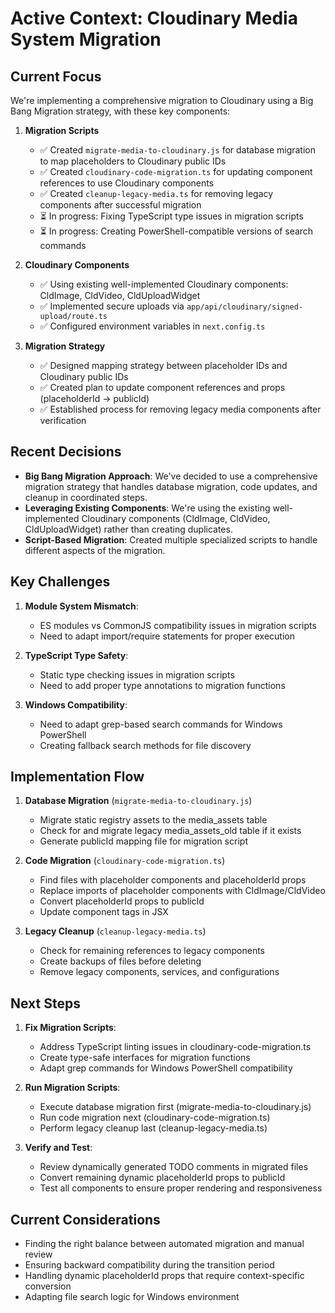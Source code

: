# Active Context: Cloudinary Media System Migration

## Current Focus

We're implementing a comprehensive migration to Cloudinary using a Big Bang Migration strategy, with these key components:

1. **Migration Scripts**
   - ✅ Created `migrate-media-to-cloudinary.js` for database migration to map placeholders to Cloudinary public IDs
   - ✅ Created `cloudinary-code-migration.ts` for updating component references to use Cloudinary components
   - ✅ Created `cleanup-legacy-media.ts` for removing legacy components after successful migration
   - ⏳ In progress: Fixing TypeScript type issues in migration scripts
   - ⏳ In progress: Creating PowerShell-compatible versions of search commands

2. **Cloudinary Components**
   - ✅ Using existing well-implemented Cloudinary components: CldImage, CldVideo, CldUploadWidget
   - ✅ Implemented secure uploads via `app/api/cloudinary/signed-upload/route.ts`
   - ✅ Configured environment variables in `next.config.ts`

3. **Migration Strategy**
   - ✅ Designed mapping strategy between placeholder IDs and Cloudinary public IDs
   - ✅ Created plan to update component references and props (placeholderId → publicId)
   - ✅ Established process for removing legacy media components after verification

## Recent Decisions

- **Big Bang Migration Approach**: We've decided to use a comprehensive migration strategy that handles database migration, code updates, and cleanup in coordinated steps.
- **Leveraging Existing Components**: We're using the existing well-implemented Cloudinary components (CldImage, CldVideo, CldUploadWidget) rather than creating duplicates.
- **Script-Based Migration**: Created multiple specialized scripts to handle different aspects of the migration.

## Key Challenges

1. **Module System Mismatch**: 
   - ES modules vs CommonJS compatibility issues in migration scripts
   - Need to adapt import/require statements for proper execution

2. **TypeScript Type Safety**: 
   - Static type checking issues in migration scripts
   - Need to add proper type annotations to migration functions

3. **Windows Compatibility**:
   - Need to adapt grep-based search commands for Windows PowerShell
   - Creating fallback search methods for file discovery

## Implementation Flow

1. **Database Migration** (`migrate-media-to-cloudinary.js`)
   - Migrate static registry assets to the media_assets table
   - Check for and migrate legacy media_assets_old table if it exists
   - Generate publicId mapping file for migration script

2. **Code Migration** (`cloudinary-code-migration.ts`)
   - Find files with placeholder components and placeholderId props
   - Replace imports of placeholder components with CldImage/CldVideo
   - Convert placeholderId props to publicId
   - Update component tags in JSX

3. **Legacy Cleanup** (`cleanup-legacy-media.ts`)
   - Check for remaining references to legacy components
   - Create backups of files before deleting
   - Remove legacy components, services, and configurations

## Next Steps

1. **Fix Migration Scripts**:
   - Address TypeScript linting issues in cloudinary-code-migration.ts
   - Create type-safe interfaces for migration functions
   - Adapt grep commands for Windows PowerShell compatibility

2. **Run Migration Scripts**:
   - Execute database migration first (migrate-media-to-cloudinary.js)
   - Run code migration next (cloudinary-code-migration.ts)
   - Perform legacy cleanup last (cleanup-legacy-media.ts)

3. **Verify and Test**:
   - Review dynamically generated TODO comments in migrated files
   - Convert remaining dynamic placeholderId props to publicId
   - Test all components to ensure proper rendering and responsiveness

## Current Considerations

- Finding the right balance between automated migration and manual review
- Ensuring backward compatibility during the transition period
- Handling dynamic placeholderId props that require context-specific conversion
- Adapting file search logic for Windows environment 